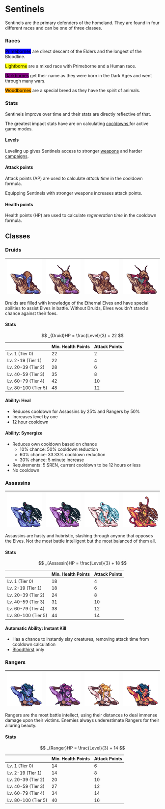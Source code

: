 # Sentinels

Sentinels are the primary defenders of the homeland. They are found in four different races and can be one of three classes.

### Races

<mark style="background-color:blue;">Primebornes</mark> are direct descent of the Elders and the longest of the Bloodline.

<mark style="background-color:yellow;">Lightborne</mark> are a mixed race with Primeborne and a Human race.

<mark style="background-color:purple;">Darkbornes</mark> get their name as they were born in the Dark Ages and went through many wars.

<mark style="background-color:orange;">Woodbornes</mark> are a special breed as they have the spirit of animals.

### Stats

Sentinels improve over time and their stats are directly reflective of that.

The greatest impact stats have are on calculating [cooldowns ](cooldowns.md)for active game modes.

#### **Levels**

Leveling up gives Sentinels access to stronger [weapons](weapons.md) and harder [campaigns](../sentinels-game-play/campaigns.md).

#### Attack points

Attack points (AP) are used to calculate _attack time_ in the cooldown formula.

Equipping Sentinels with stronger weapons increases attack points.

#### Health points

Health points (HP) are used to calculate _regeneration time_ in the cooldown formula.

## Classes

### Druids

| ![](../.gitbook/assets/druid.png) | ![](../.gitbook/assets/druid-dark.png) | ![](../.gitbook/assets/druid-light.png) | ![](../.gitbook/assets/druid-wood.png) |
| --------------------------------- | -------------------------------------- | --------------------------------------- | -------------------------------------- |

Druids are filled with knowledge of the Ethernal Elves and have special abilities to assist Elves in battle. Without Druids, Elves wouldn't stand a chance against their foes.

#### Stats

$$
_{Druid}HP = \frac{Level}{3} + 22
$$

<table><thead><tr><th></th><th data-type="number">Min. Health Points</th><th data-type="number">Attack Points</th></tr></thead><tbody><tr><td>Lv. 1 (Tier 0)</td><td>22</td><td>2</td></tr><tr><td>Lv. 2-19 (Tier 1)</td><td>22</td><td>4</td></tr><tr><td>Lv. 20-39 (Tier 2)</td><td>28</td><td>6</td></tr><tr><td>Lv. 40-59 (Tier 3)</td><td>35</td><td>8</td></tr><tr><td>Lv. 60-79 (Tier 4)</td><td>42</td><td>10</td></tr><tr><td>Lv. 80-100 (Tier 5)</td><td>48</td><td>12</td></tr></tbody></table>

#### Ability: Heal

* Reduces cooldown for Assassins by 25% and Rangers by 50%
* Increases level by one
* 12 hour cooldown

#### Ability: Synergize

* Reduces own cooldown based on chance
  * 10% chance: 50% cooldown reduction
  * 60% chance: 33.33% cooldown reduction
  * 30% chance: 5 minute increase
* Requirements: 5 $REN, current cooldown to be 12 hours or less
* No cooldown

### Assassins

| ![](../.gitbook/assets/assassin-prime.png) | ![](../.gitbook/assets/assassin-dark.png) | ![](../.gitbook/assets/assassin-light.png) | ![](../.gitbook/assets/assassin-wood.png) |
| ------------------------------------------ | ----------------------------------------- | ------------------------------------------ | ----------------------------------------- |

Assassins are hasty and hubristic, slashing through anyone that opposes the Elves. Not the most battle intelligent but the most balanced of them all.

#### Stats

$$
_{Assassin}HP = \frac{Level}{3} + 18
$$

<table><thead><tr><th></th><th data-type="number">Min. Health Points</th><th data-type="number">Attack Points</th></tr></thead><tbody><tr><td>Lv. 1 (Tier 0)</td><td>18</td><td>4</td></tr><tr><td>Lv. 2-19 (Tier 1)</td><td>18</td><td>6</td></tr><tr><td>Lv. 20-39 (Tier 2)</td><td>24</td><td>8</td></tr><tr><td>Lv. 40-59 (Tier 3)</td><td>31</td><td>10</td></tr><tr><td>Lv. 60-79 (Tier 4)</td><td>38</td><td>12</td></tr><tr><td>Lv. 80-100 (Tier 5)</td><td>44</td><td>14</td></tr></tbody></table>

#### Automatic Ability: Instant Kill

* Has a chance to instantly slay creatures, removing attack time from cooldown calculation
* [Bloodthirst](../sentinels-game-play/bloodthirst.md) only

### Rangers

| ![](../.gitbook/assets/ranger-prime.png) | ![](../.gitbook/assets/ranger-dark.png) | ![](../.gitbook/assets/ranger-light.png) | ![](../.gitbook/assets/ranger-wood.png) |
| ---------------------------------------- | --------------------------------------- | ---------------------------------------- | --------------------------------------- |

Rangers are the most battle intellect, using their distances to deal immense damage upon their victims. Enemies always underestimate Rangers for their alluring beauty.

#### Stats

$$
_{Ranger}HP = \frac{Level}{3} + 14
$$

<table><thead><tr><th></th><th data-type="number">Min. Health Points</th><th data-type="number">Attack Points</th></tr></thead><tbody><tr><td>Lv. 1 (Tier 0)</td><td>14</td><td>6</td></tr><tr><td>Lv. 2-19 (Tier 1)</td><td>14</td><td>8</td></tr><tr><td>Lv. 20-39 (Tier 2)</td><td>20</td><td>10</td></tr><tr><td>Lv. 40-59 (Tier 3)</td><td>27</td><td>12</td></tr><tr><td>Lv. 60-79 (Tier 4)</td><td>34</td><td>14</td></tr><tr><td>Lv. 80-100 (Tier 5)</td><td>40</td><td>16</td></tr></tbody></table>


